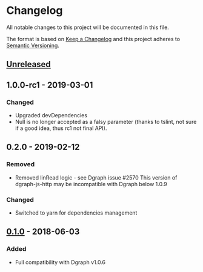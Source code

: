 # Changelog

All notable changes to this project will be documented in this file.

The format is based on [Keep a Changelog](http://keepachangelog.com/en/1.0.0/)
and this project adheres to [Semantic Versioning](http://semver.org/spec/v2.0.0.html).

## [Unreleased]

## 1.0.0-rc1 - 2019-03-01

### Changed

- Upgraded devDependencies
- Null is no longer accepted as a falsy parameter
  (thanks to tslint, not sure if a good idea, thus rc1 not final API).

## 0.2.0 - 2019-02-12

### Removed

- Removed linRead logic - see Dgraph issue #2570
  This version of dgraph-js-http may be incompatible with Dgraph below 1.0.9

### Changed

- Switched to yarn for dependencies management

## [0.1.0] - 2018-06-03

### Added
- Full compatibility with Dgraph v1.0.6

[Unreleased]: https://github.com/dgraph-io/dgraph-js-http/compare/v0.1.0...HEAD
[0.1.0]: https://github.com/dgraph-io/dgraph-js-http/tree/v0.1.0
